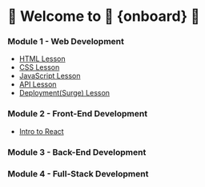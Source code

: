 # 👋   Welcome to 🎉 {onboard} 🎉

### Module 1 - Web Development 
- [HTML Lesson](https://github.com/onboarddevs/m1_html_fundamentals)
- [CSS Lesson](https://github.com/onboarddevs/m1_css_fundamentals)
- [JavaScript Lesson](https://github.com/onboarddevs/m1_javascript_fundamentals)
- [API Lesson](https://github.com/onboarddevs/m1_api)
- [Deployment(Surge) Lesson](https://github.com/onboarddevs/m1_deployment_surge)

### Module 2 - Front-End Development
- [Intro to React](https://github.com/onboarddevs/m2_intro_to_react)

### Module 3 - Back-End Development

### Module 4 - Full-Stack Development


<!--

**Here are some ideas to get you started:**

🙋‍♀️ A short introduction - what is your organization all about?
🌈 Contribution guidelines - how can the community get involved?
👩‍💻 Useful resources - where can the community find your docs? Is there anything else the community should know?
🍿 Fun facts - what does your team eat for breakfast?
🧙 Remember, you can do mighty things with the power of [Markdown](https://docs.github.com/github/writing-on-github/getting-started-with-writing-and-formatting-on-github/basic-writing-and-formatting-syntax)
-->
